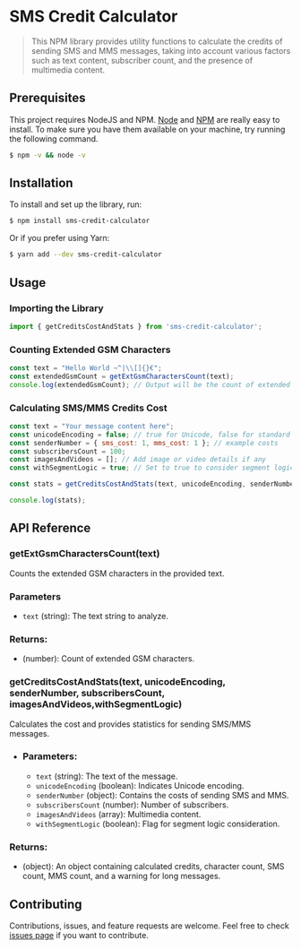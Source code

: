 # SMS Credit Calculator

> This NPM library provides utility functions to calculate the credits of sending SMS and MMS messages, taking into account various factors such as text content, subscriber count, and the presence of multimedia content.

## Prerequisites

This project requires NodeJS and NPM.
[Node](http://nodejs.org/) and [NPM](https://npmjs.org/) are really easy to install.
To make sure you have them available on your machine,
try running the following command.

```sh
$ npm -v && node -v
```

## Installation

To install and set up the library, run:

```sh
$ npm install sms-credit-calculator
```

Or if you prefer using Yarn:

```sh
$ yarn add --dev sms-credit-calculator
```

## Usage

### Importing the Library

```js
import { getCreditsCostAndStats } from 'sms-credit-calculator';
```

### Counting Extended GSM Characters

```js
const text = "Hello World ~^|\\[]{}€";
const extendedGsmCount = getExtGsmCharactersCount(text);
console.log(extendedGsmCount); // Output will be the count of extended GSM characters
```

### Calculating SMS/MMS Credits Cost

```js
const text = "Your message content here";
const unicodeEncoding = false; // true for Unicode, false for standard GSM encoding
const senderNumber = { sms_cost: 1, mms_cost: 1 }; // example costs
const subscribersCount = 100;
const imagesAndVideos = []; // Add image or video details if any
const withSegmentLogic = true; // Set to true to consider segment logic

const stats = getCreditsCostAndStats(text, unicodeEncoding, senderNumber, subscribersCount, imagesAndVideos, withSegmentLogic);

console.log(stats);

```

## API Reference

### getExtGsmCharactersCount(text)

Counts the extended GSM characters in the provided text.

### Parameters

* `text` (string): The text string to analyze.

### Returns:

* (number): Count of extended GSM characters.

### getCreditsCostAndStats(text, unicodeEncoding, senderNumber, subscribersCount, imagesAndVideos,withSegmentLogic)

Calculates the cost and provides statistics for sending SMS/MMS messages.

* ### Parameters:
  * `text` (string): The text of the message.
  * `unicodeEncoding` (boolean): Indicates Unicode encoding.
  * `senderNumber` (object): Contains the costs of sending SMS and MMS.
  * `subscribersCount` (number): Number of subscribers.
  * `imagesAndVideos` (array): Multimedia content.
  * `withSegmentLogic` (boolean): Flag for segment logic consideration.

### Returns:

* (object): An object containing calculated credits, character count, SMS count, MMS count, and a warning for long messages.

## Contributing

Contributions, issues, and feature requests are welcome. Feel free to check [issues page](https://github.com/asadikhlas/pl-credits-calulcation/issues) if you want to contribute.

